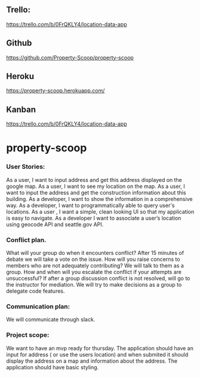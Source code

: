 ## Trello:
https://trello.com/b/0FrQKLY4/location-data-app

## Github
https://github.com/Property-Scoop/property-scoop

## Heroku
https://property-scoop.herokuapp.com/

## Kanban
https://trello.com/b/0FrQKLY4/location-data-app

# property-scoop


### User Stories:

As a user, I want to input address and get this address displayed on the google map.
As a user, I want to see my location on the map. 
As a user, I want to input the address and get the construction information about this building.
As a developer, I want to show the information in a comprehensive way.
As a developer, I want to programmatically able to query user's locations.
As a user , I want a simple, clean looking UI so that my application is easy to navigate.
As a developer I want to associate a user’s location using geocode API and seattle.gov API.

### Conflict plan.
What will your group do when it encounters conflict? After 15 minutes of debate we will take a vote on the issue.
How will you raise concerns to members who are not adequately contributing? We will talk to them as a group.
How and when will you escalate the conflict if your attempts are unsuccessful? If after a group discussion conflict is not resolved, will go to the instructor for mediation.
We will try to make decisions as a group to delegate code features. 
 
### Communication plan:  
We will communicate through slack.

### Project scope:
We want to have an mvp ready for thursday. The application should have an input for address ( or use the users location) and when submited it should display the address on a map and information about the address. The application should have basic styling. 

